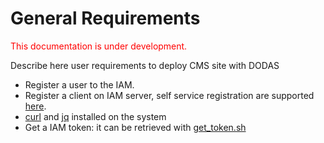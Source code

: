 # General Requirements
<span style="color:red"> This documentation is under development. </span>

Describe here user requirements to deploy CMS site with DODAS 

* Register a user to the IAM.
* Register a client on IAM server, self service registration are supported [here](https://iam-test.indigo-datacloud.eu/login). 
* [curl](https://curl.haxx.se/download.html) and [jq](https://stedolan.github.io/jq/) installed on the system 
* Get a IAM token: it can be retrieved with [get_token.sh](https://gist.githubusercontent.com/dciangot/3b098173fc1710ad6b07ecda5b4e179a/raw/379949e1ce00d28dbdb64b65ed3a1d1676da4789/get_token.sh)
